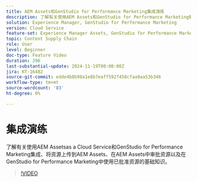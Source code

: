 ```yaml
---
title: AEM Assets和GenStudio for Performance Marketing集成演练
description: 了解有关使用AEM Assets和GenStudio for Performance Marketing集成、将资源上传到AEM Assets、在AEM Assets中审批资源以及在GenStudio for Performance Marketing中使用已批准资源的基础知识。
solution: Experience Manager, GenStudio for Performance Marketing
version: Cloud Service
feature-set: Experience Manager Assets, GenStudio for Performance Marketing
topic: Content Supply Chain
role: User
level: Beginner
doc-type: Feature Video
duration: 296
last-substantial-update: 2024-11-19T00:00:00Z
jira: KT-16482
source-git-commit: edde4b8b98a1e8b7eaff592f458cfaa9aa53b346
workflow-type: tm+mt
source-wordcount: '83'
ht-degree: 0%

---
```



# 集成演练

了解有关使用AEM Assetsas a Cloud Service和GenStudio for Performance Marketing集成、将资源上传到AEM Assets、在AEM Assets中审批资源以及在GenStudio for Performance Marketing中使用已批准资源的基础知识。

>[!VIDEO](https://video.tv.adobe.com/v/3439264/?learn=on)
